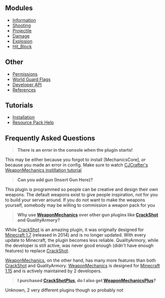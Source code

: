 ## Modules
  * [Information]()
  * [Shooting]()
  * [Projectile]()
  * [Damage]()
  * [Explosion]()
  * [Hit_Block]()
  
## Other
  * [Permissions]()
  * [World Guard Flags]()
  * [Developer API]()
  * [References]()
  
## Tutorials
  * [Installation]()
  * [Resource Pack Help]()

## Frequently Asked Questions
> **There is an error in the console when the plugin starts!**

This may be either because you forgot to install [MechanicsCore], *or* because you made an error in config. 
Make sure to watch [CJCrafter's WeaponMechanics instillation tutorial](youtube)

> **Can you add gun (Insert Gun Here)?**

This plugin is programmed so people can be creative and design their own weapons.
The default weapons exist to give people inspiration, not for you to build your server around.
If you do not want to make the weapons yourself, somebody may be willing to commission a weapon pack for you

> **Why use [WeaponMechanics] over other gun plugins like [CrackShot] and QualityArmory?**  

While [CrackShot] is an amazing plugin, it was originally designed for [Minecraft 1.7](https://minecraft.gamepedia.com/Java_Edition_1.7) (released in 2014) and is no longer updated. With every update to Minecraft, the plugin becomes less reliable.
QualityArmory, while the developer is still active, was never good enough (didn't have enough features) to replace [CrackShot].

[WeaponMechanics], on the other hand, has many more features than both [CrackShot] and QualityArmory.
[WeaponMechanics] is designed for [Minecraft 1.15](https://minecraft.gamepedia.com/Java_Edition_1.15) and is actively maintained by 2 developers.

> **I purchased [CrackShotPlus], do I also get [WeaponMechanicsPlus]?**

Unknown, 2 very different plugins though so probably not




[WeaponMechanics]: Todo
[WeaponMechanicsPlus]: Todo
[CrackShot]: Todo
[CrackShotPlus]: https://www.spigotmc.org/resources/%E2%96%91-crackshotplus-%E2%96%91-1-8-x-1-16-x-%E2%96%91.18085/updates